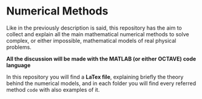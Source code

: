 # Numerical Methods
Like in the previously description is said, this repository has the aim to collect and explain all the main mathematical numerical methods to solve
complex, or either impossible, mathematical models of real physical problems.

**All the discussion will be made with the MATLAB (or either OCTAVE) code language**

In this repository you will find a **LaTex file**, explaining briefly the theory behind the numerical models, and in each folder you will find every referred method `code` with also examples of it.
